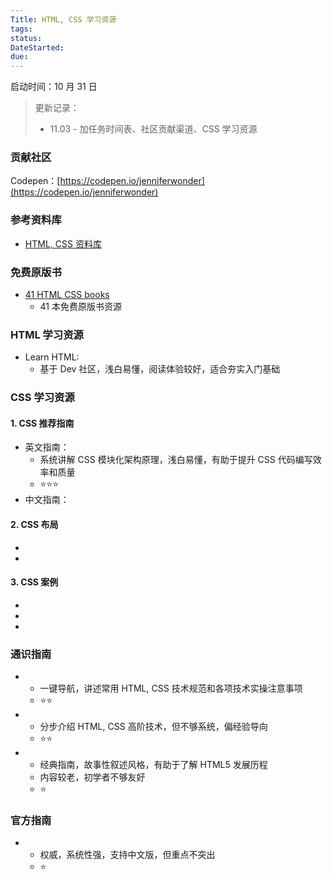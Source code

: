 ```yaml
---
Title: HTML, CSS 学习资源
tags:
status:
DateStarted:
due:
---
```


启动时间：10 月 31 日

> 更新记录：
>
> - 11.03 - 加任务时间表、社区贡献渠道、CSS 学习资源

### 贡献社区

Codepen：[https://codepen.io/jenniferwonder](https://codepen.io/jenniferwonder)

### 参考资料库

- [HTML, CSS 资料库](https://github.com/vicky002/AlgoWiki/blob/gh-pages/HTML_CSS/html_resources.md)

### 免费原版书

- [41 HTML CSS books](https://freefrontend.com/html-css-books/)
  - 41 本免费原版书资源

### HTML 学习资源

- Learn HTML:
  - 基于 Dev 社区，浅白易懂，阅读体验较好，适合夯实入门基础

### CSS 学习资源

#### 1. CSS 推荐指南

- 英文指南：
  - 系统讲解 CSS 模块化架构原理，浅白易懂，有助于提升 CSS 代码编写效率和质量
  - ⭐⭐⭐
- 中文指南：

#### 2. CSS 布局

-
-

#### 3. CSS 案例

-
-
-

### 通识指南

- - 一键导航，讲述常用 HTML, CSS 技术规范和各项技术实操注意事项
  - ⭐⭐
- - 分步介绍 HTML, CSS 高阶技术，但不够系统，偏经验导向
  - ⭐⭐
- - 经典指南，故事性叙述风格，有助于了解 HTML5 发展历程
  - 内容较老，初学者不够友好
  - ⭐

### 官方指南

- - 权威，系统性强，支持中文版，但重点不突出
  - ⭐
